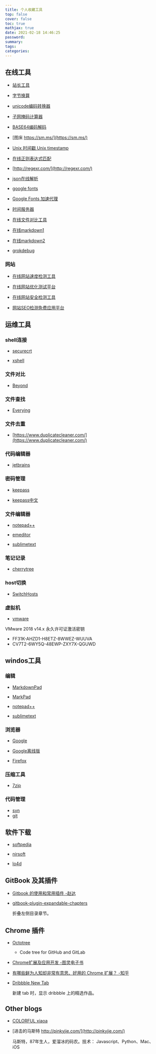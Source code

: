```yaml
---
title: 个人收藏工具
top: false
cover: false
toc: true
mathjax: true
date: 2021-02-18 14:46:25
password:
summary:
tags:
categories:
---
```

## 在线工具

* [站长工具](http://tool.chinaz.com/)

* [字节换算](http://www.bangnishouji.com/tools/Byte_calculate.html)

* [unicode编码转换器](http://www.bangnishouji.com/tools/chtounicode.html)

* [子网掩码计算器](http://www.bangnishouji.com/tools/subnet_mask.html)

* [BASE64编码解码](http://www.bangnishouji.com/tools/base64.html)

* [图床 https://sm.ms/](https://sm.ms/)

* [Unix 时间戳 Unix timestamp](http://tool.chinaz.com/Tools/unixtime.aspx)

* [在线正则表达式匹配](https://regex101.com/)

* [http://regexr.com/](http://regexr.com/)

* [json在线解析](https://www.json.cn/)

* [google fonts](https://fonts.google.com/)

* [Google Fonts 加速代理](https://fengmk2.com/blog/2016/google-fonts-mirror)

* [时间服务器](http://www.pool.ntp.org)

* [在线文件对比工具](http://www.newjson.com/Static/Tools/Diff.html)

* [在线markdown1](https://pandao.github.io/editor.md/)

* [在线markdown2](https://www.zybuluo.com/mdeditor)

* [grokdebug](http://grokdebug.herokuapp.com/)

### 网站
* [在线网站速度检测工具](http://tools.pingdom.com/fpt)

* [在线网站优化测试平台](https://www.dareboost.com)

* [在线网站安全检测工具](http://www.urlvoid.com)

* [网站SEO检测免费应用平台](http://www.woorank.com)

## 运维工具

### shell连接

* [securecrt](https://www.vandyke.com/products/securecrt/index.html)

* [xshell](https://www.netsarang.com/products/xsh_overview.html)

### 文件对比

* [Beyond](http://www.scootersoftware.com/download.php)

### 文件查找

* [Everying](https://www.voidtools.com/)

### 文件去重
* [https://www.duplicatecleaner.com/](https://www.duplicatecleaner.com/)

### 代码编辑器

* [jetbrains](https://www.jetbrains.com)

### 密码管理

* [keepass](https://keepass.info/)

* [keepass中文](https://keepass.info/translations.html)

### 文件编辑器
* [notepad++](https://notepad-plus-plus.org/)

* [emeditor](https://www.emeditor.com/)

* [sublimetext](https://www.sublimetext.com/)

### 笔记记录
* [cherrytree](https://www.giuspen.com/cherrytree/#downl)

### host切换
* [SwitchHosts](https://github.com/oldj/SwitchHosts/releases)

### 虚拟机
* [vmware](https://my.vmware.com/group/vmware/info/slug/desktop_end_user_computing/vmware_workstation_pro/14_0)

VMware 2018 v14.x 永久许可证激活密钥

* FF31K-AHZD1-H8ETZ-8WWEZ-WUUVA
* CV7T2-6WY5Q-48EWP-ZXY7X-QGUWD

## windos工具

### 编辑

* [MarkdownPad](http://www.markdownpad.com/)

* [MarkPad](http://code52.org/DownmarkerWPF/)

* [notepad++](https://notepad-plus-plus.org/)

* [sublimetext](https://www.sublimetext.com/)

### 浏览器

* [Google](https://www.google.cn/chrome/index.html)

* [Google离线版](https://www.chrome64bit.com/)

* [Firefox](https://www.firefox.com.cn/)

### 压缩工具

* [7zip](https://www.7-zip.org/download.html)

### 代码管理

* [svn](https://tortoisesvn.net/)
* [git](https://git-scm.com/)

## 软件下载

* [softpedia](https://www.softpedia.com/)

* [nirsoft](https://www.nirsoft.net/)

* [lo4d](https://www.lo4d.com/)


## GitBook 及其插件

* [Gitbook 的使用和常用插件 -赵达](http://zhaoda.net/2015/11/09/gitbook-plugins/)
* [gitbook-plugin-expandable-chapters](https://plugins.gitbook.com/plugin/expandable-chapters)

    折叠左侧目录章节。

    <!-- ![](http://ww4.sinaimg.cn/large/7011d6cfjw1f08kmplbj1j20gn05l0tk.jpg) -->

## Chrome 插件
- [Octotree](https://chrome.google.com/webstore/detail/octotree/bkhaagjahfmjljalopjnoealnfndnagc)

    - Code tree for GitHub and GitLab

* [Chrome扩展及应用开发 -图灵电子书](http://www.ituring.com.cn/minibook/950)

* [有哪些鲜为人知却非常有意思、好用的 Chrome 扩展？ -知乎](https://www.zhihu.com/question/23228162#answer-28057391)
* [Dribbble New Tab](https://chrome.google.com/webstore/detail/dribbble-new-tab/hmhjbefkpednjogghoibpejdmemkinbn)

    新建 tab 时，显示 dribbble 上的精选作品。

## Other blogs

- [COLORFUL xiaoa](http://www.xiaoa.name/)

* [进击的马斯特 http://pinkyjie.com/](http://pinkyjie.com/)

    马斯特，87年生人，爱溜冰的码农。技术： Javascript、Python、Mac、iOS

